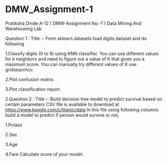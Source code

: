 # DMW_Assignment-1

Pratiksha Dinde A-12 ( DMW-Assignment No.-1 ) Data Mining And Warehousing Lab

Question 1 : Title :- From sklearn.datasets load digits dataset and do following

1.Classify digits (0 to 9) using KNN classifier. You can use different values for k neighbors and need to figure out a value of K that gives you a maximum score. You can manually try different values of K use gridsearchcv.

2.Plot confusion matrix.

3.Plot classification report.

2.Question 2 : Title :- Build decision tree model to predict survival based on certain parameters CSV file is available to download at https://www.kaggle.com/c/titanic/data In this file using following columns build a model to predict if person would survive or not,

1.Pclass

2.Sex

3.Age

4.Fare Calculate score of your model.
